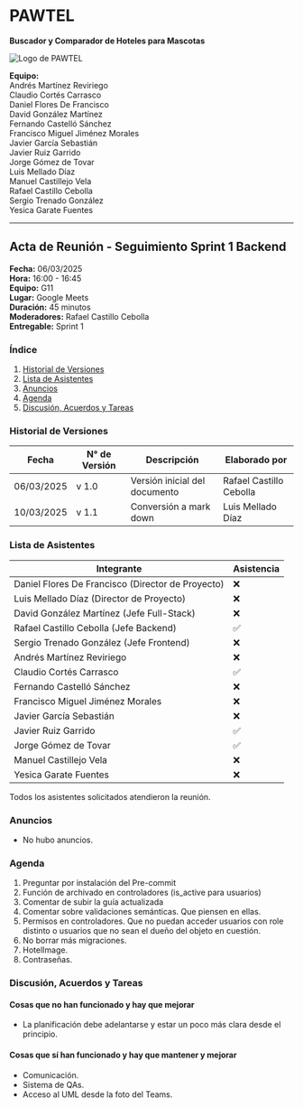 # PAWTEL  
**Buscador y Comparador de Hoteles para Mascotas**

![Logo de PAWTEL](https://github.com/user-attachments/assets/f3a1b73a-1301-4b0d-aa3a-f40bdb735b32)

**Equipo:**  
Andrés Martínez Reviriego  
Claudio Cortés Carrasco  
Daniel Flores De Francisco  
David González Martínez  
Fernando Castelló Sánchez  
Francisco Miguel Jiménez Morales  
Javier García Sebastián  
Javier Ruiz Garrido  
Jorge Gómez de Tovar  
Luis Mellado Díaz  
Manuel Castillejo Vela  
Rafael Castillo Cebolla  
Sergio Trenado González  
Yesica Garate Fuentes  

---

## Acta de Reunión - Seguimiento Sprint 1 Backend  
**Fecha:** 06/03/2025  
**Hora:** 16:00 - 16:45  
**Equipo:** G11  
**Lugar:** Google Meets  
**Duración:** 45 minutos  
**Moderadores:** Rafael Castillo Cebolla  
**Entregable:** Sprint 1

### Índice
1. [Historial de Versiones](#historial-de-versiones)
2. [Lista de Asistentes](#lista-de-asistentes)
3. [Anuncios](#anuncios)
4. [Agenda](#agenda)
5. [Discusión, Acuerdos y Tareas](#discusión-acuerdos-y-tareas)

### Historial de Versiones
| Fecha       | N° de Versión | Descripción               | Elaborado por           |
|-------------|---------------|---------------------------|-------------------------|
| 06/03/2025  | v 1.0         | Versión inicial del documento | Rafael Castillo Cebolla |
| 10/03/2025  | v 1.1         | Conversión a mark down | Luis Mellado Díaz |


### Lista de Asistentes
| Integrante                                | Asistencia |
|-------------------------------------------|------------|
| Daniel Flores De Francisco (Director de Proyecto) | ❌         |
| Luis Mellado Díaz (Director de Proyecto)  | ❌         |
| David González Martínez (Jefe Full-Stack) | ❌         |
| Rafael Castillo Cebolla (Jefe Backend)    | ✅         |
| Sergio Trenado González (Jefe Frontend)   | ❌         |
| Andrés Martínez Reviriego                 | ❌         |
| Claudio Cortés Carrasco                   | ✅         |
| Fernando Castelló Sánchez                 | ❌         |
| Francisco Miguel Jiménez Morales          | ❌         |
| Javier García Sebastián                   | ❌         |
| Javier Ruiz Garrido                       | ✅         |
| Jorge Gómez de Tovar                      | ✅         |
| Manuel Castillejo Vela                    | ❌         |
| Yesica Garate Fuentes                     | ❌         |

Todos los asistentes solicitados atendieron la reunión.

### Anuncios
- No hubo anuncios.

### Agenda
1. Preguntar por instalación del Pre-commit
2. Función de archivado en controladores (is_active para usuarios)
3. Comentar de subir la guía actualizada
4. Comentar sobre validaciones semánticas. Que piensen en ellas.
5. Permisos en controladores. Que no puedan acceder usuarios con role distinto o usuarios que no sean el dueño del objeto en cuestión.
6. No borrar más migraciones.
7. HotelImage.
8. Contraseñas.

### Discusión, Acuerdos y Tareas
#### Cosas que no han funcionado y hay que mejorar
- La planificación debe adelantarse y estar un poco más clara desde el principio.

#### Cosas que sí han funcionado y hay que mantener y mejorar
- Comunicación.
- Sistema de QAs.
- Acceso al UML desde la foto del Teams.
